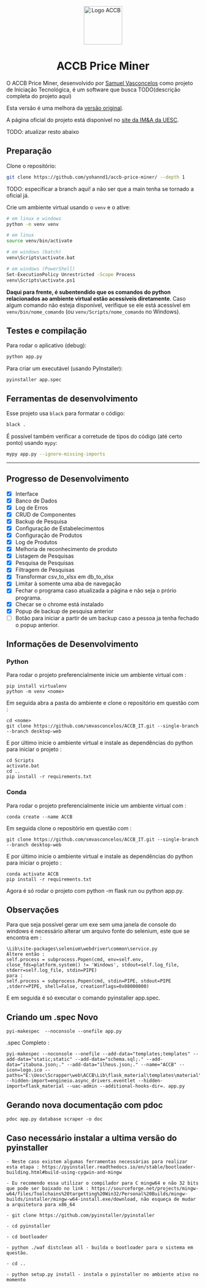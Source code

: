 <p align="center">
  <img src="static/img/accb.png" alt="Logo ACCB" width="100"/>
</span>
<h1 align="center">ACCB Price Miner</h1>

O ACCB Price Miner, desenvolvido por [Samuel Vasconcelos](https://github.com/smvasconcelos/) como projeto de Iniciação Tecnológica, é um software que busca TODO(descrição completa do projeto aqui)

Esta versão é uma melhora da [versão original](https://github.com/smvasconcelos/ACCB_IT).

A página oficial do projeto está disponível no [site da IM&A da UESC](https://ima.uesc.br/accb_price_miner/).

TODO: atualizar resto abaixo

## Preparação

Clone o repositório:

```sh
git clone https://github.com/yohannd1/accb-price-miner/ --depth 1
```

TODO: especificar a branch aqui! a não ser que a main tenha se tornado a
oficial já.

Crie um ambiente virtual usando o `venv` e o ative:

```sh
# em linux e windows
python -m venv venv

# em linux
source venv/bin/activate

# em windows (batch)
venv\Scripts\activate.bat

# em windows (PowerShell)
Set-ExecutionPolicy Unrestricted -Scope Process
venv\Scripts\activate.ps1
```

**Daqui para frente, é subentendido que os comandos do python
relacionados ao ambiente virtual estão acessíveis diretamente**. Caso
algum comando não esteja disponível, verifique se ele está acessível em
`venv/bin/nome_comando` (ou `venv/Scripts/nome_comando` no Windows).

## Testes e compilação

Para rodar o aplicativo (debug):

```sh
python app.py
```

Para criar um executável (usando PyInstaller):

```
pyinstaller app.spec
```

## Ferramentas de desenvolvimento

Esse projeto usa `black` para formatar o código:

```sh
black .
```

É possível também verificar a corretude de tipos do código (até certo ponto) usando `mypy`:

```sh
mypy app.py --ignore-missing-imports
```

---

## Progresso de Desenvolvimento

- [x] Interface
- [x] Banco de Dados
- [x] Log de Erros
- [x] CRUD de Componentes
- [x] Backup de Pesquisa
- [x] Configuração de Estabelecimentos
- [x] Configuração de Produtos
- [x] Log de Produtos
- [x] Melhoria de reconhecimento de produto
- [x] Listagem de Pesquisas
- [x] Pesquisa de Pesquisas
- [x] Filtragem de Pesquisas
- [x] Transformar csv_to_xlsx em db_to_xlsx
- [x] Limitar à somente uma aba de navegação
- [x] Fechar o programa caso atualizada a página e não seja o prório programa.
- [x] Checar se o chrome está instalado
- [x] Popup de backup de pesquisa anterior
- [ ] Botão para iniciar a partir de um backup caso a pessoa ja tenha fechado o popup anterior.

## Informações de Desenvolvimento

### Python

Para rodar o projeto preferencialmente inicie um ambiente virtual com :

```
pip install virtualenv
python -m venv <nome>
```

Em seguida abra a pasta do ambiente e clone o repositório em questão com :

```
cd <nome>
git clone https://github.com/smvasconcelos/ACCB_IT.git --single-branch --branch desktop-web
```

E por último inicie o ambiente virtual e instale as dependências do python para iniciar o projeto :

```
cd Scripts
activate.bat
cd ..
pip install -r requirements.txt
```

### Conda

Para rodar o projeto preferencialmente inicie um ambiente virtual com :

```
conda create --name ACCB
```

Em seguida clone o repositório em questão com :

```
git clone https://github.com/smvasconcelos/ACCB_IT.git --single-branch --branch desktop-web
```

E por último inicie o ambiente virtual e instale as dependências do python para iniciar o projeto :

```
conda activate ACCB
pip install -r requirements.txt
```

Agora é só rodar o projeto com python -m flask run ou python app.py.

## Observações

Para que seja possível gerar um exe sem uma janela de console do windows é necessário alterar um arquivo fonte do selenium, este que se encontra em :

```
\Lib\site-packages\selenium\webdriver\common\service.py
Altere então :
self.process = subprocess.Popen(cmd, env=self.env, close_fds=platform.system() != 'Windows', stdout=self.log_file, stderr=self.log_file, stdin=PIPE)
para :
self.process = subprocess.Popen(cmd, stdin=PIPE, stdout=PIPE ,stderr=PIPE, shell=False, creationflags=0x08000000)
```

E em seguida é só executar o comando pyinstaller app.spec.

## Criando um .spec Novo

```
pyi-makespec  --noconsole --onefile app.py
```

\.spec Completo :

```
pyi-makespec --noconsole --onefile --add-data="templates;templates" --add-data="static;static" --add-data="schema.sql;." --add-data="itabuna.json;." --add-data="ilheus.json;." --name="ACCB" --icon=logo.ico --paths="E:\Uesc\Scrapper\web\ACCB\Lib\flask_material\templates\material" --hidden-import=engineio.async_drivers.eventlet --hidden-import=flask_material --uac-admin --additional-hooks-dir=. app.py
```

## Gerando nova documentação com pdoc

```
pdoc app.py database scraper -o doc
```

## Caso necessário instalar a ultima versão do pyinstaller

```
- Neste caso existem algumas ferramentas necessárias para realizar esta etapa : https://pyinstaller.readthedocs.io/en/stable/bootloader-building.html#build-using-cygwin-and-mingw

- Eu recomendo essa utilizar o compilador para C mingw64 e não 32 bits que pode ser baixado no link : https://sourceforge.net/projects/mingw-w64/files/Toolchains%20targetting%20Win32/Personal%20Builds/mingw-builds/installer/mingw-w64-install.exe/download, não esqueça de mudar a arquitetura para x86_64

- git clone https://github.com/pyinstaller/pyinstaller

- cd pyinstaller

- cd bootloader

- python ./waf distclean all - builda o bootloader para o sistema em questão.

- cd ..

- python setup.py install - instala o pyinstaller no ambiente ativo no momento
```
